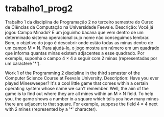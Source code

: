 # trabalho1_prog2
Trabalho 1 da disciplina de Programação 2 no terceiro semestre do Curso de Ciências da Computação na Universidade Feevale. Descrição: Você já jogou Campo Minado? É um joguinho bacana que vem dentro de um determinado sistema operacional cujo nome não conseguimos lembrar. Bem, o objetivo do jogo é descobrir onde estão
todas as minas dentro de um campo M × N. Para ajudá-lo, o jogo mostra um número em um quadrado
que informa quantas minas existem adjacentes a esse quadrado. Por exemplo, suponha o campo 4 ×
4 a seguir com 2 minas (representadas por um caractere '*').

Work 1 of the Programming 2 discipline in the third semester of the Computer Science Course at Feevale University. Description: Have you ever played Minesweeper? It's a cool little game that comes within a certain operating system whose name we can't remember. Well, the aim of the game is to find out where they are
all mines within an M × N field. To help you, the game shows a number in a square
which tells you how many mines there are adjacent to that square. For example, suppose the field 4 ×
4 next with 2 mines (represented by a '*' character).

